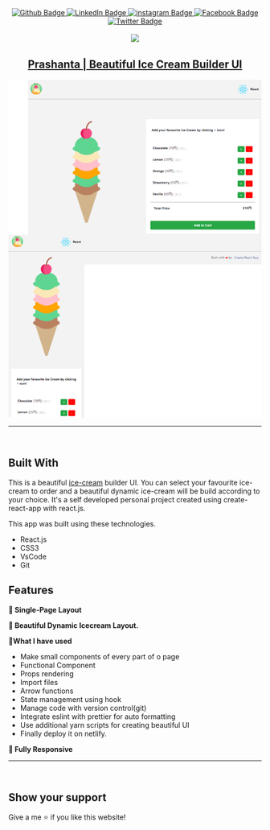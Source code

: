<div id="badges" align="center">
  <a href="https://github.com/Prasanto19">
    <img src="https://img.shields.io/badge/GitHub-100000?style=for-the-badge&logo=github&logoColor=white" alt="Github Badge"/>
  </a>
  <a href="https://www.linkedin.com/in/prasanto19/">
    <img src="https://img.shields.io/badge/LinkedIn-0077B5?style=for-the-badge&logo=linkedin&logoColor=white" alt="LinkedIn Badge"/>
  </a>
  <a href="https://www.instagram.com/prasanto19">
    <img src="https://img.shields.io/badge/Instagram-E4405F?style=for-the-badge&logo=instagram&logoColor=white" alt="instagram Badge"/>
  </a>
  <a href="https://www.facebook.com/prasanto.cou">
    <img src="https://img.shields.io/badge/Facebook-1877F2?style=for-the-badge&logo=facebook&logoColor=white" alt="Facebook Badge"/>
  </a>
  <a href="https://twitter.com/Prasanto19">
    <img src="https://img.shields.io/badge/Twitter-1DA1F2?style=for-the-badge&logo=twitter&logoColor=white" alt="Twitter Badge"/>
  </a>
</div>
<Br>
<div id="header" align="center">
  <a href="https://react-icecream.netlify.app"><img src="https://media.giphy.com/media/MeJgB3yMMwIaHmKD4z/giphy.gif" width="100"/></a>
</div>
<h2  id="header" align="center" >
  <a  href="https://react-icecream.netlify.app" >Prashanta | Beautiful Ice Cream Builder UI</a>
</h2>
<div >
  <a href="https://react-icecream.netlify.app" target="_blank">
   <img alt="Responsive app image" src="./src/assets/images/react-icecream-readme.png" />
  </a>
</div>
<hr>
<br>

## Built With


This is a beautiful <a href="https://react-icecream.netlify.app" target="_blank">ice-cream</a> builder UI.
You can select your favourite ice-cream to order and a beautiful dynamic ice-cream will be build according to your choice.
It's a self developed personal project created using create-react-app with react.js.

This app was built using these technologies.

- React.js
- CSS3
- VsCode
- Git

## Features

**📖 Single-Page Layout**

**🎨 Beautiful Dynamic Icecream Layout.**

**🎨What I have used**
  
- Make small components of every part of o page 
- Functional Component 
- Props rendering
- Import files
- Arrow functions
- State management using hook
- Manage code with version control(git)
- Integrate eslint with prettier for auto formatting 
- Use additional yarn scripts for creating beautiful UI 
- Finally deploy it on netlify.

**📱 Fully Responsive**
<hr>
<Br>
  
## Show your support
  
Give a me ⭐ if you like this website!
